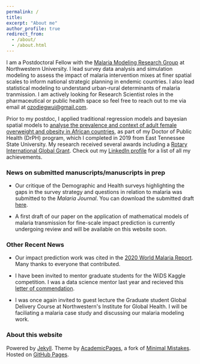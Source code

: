 ```yaml
---
permalink: /
title:
excerpt: "About me"
author_profile: true
redirect_from: 
  - /about/
  - /about.html
---
```


I am a Postdoctoral Fellow with the [Malaria Modeling Research Group](http://www.numalariamodeling.org) at Northwestern University. I lead survey data analysis and simulation modeling to assess the impact of malaria intervention mixes at finer spatial scales to inform national strategic planning in endemic countries. I also lead statistical modeling to understand urban-rural determinants of malaria tranmission. I am actively looking for Research Scientist roles in the pharmaceutical or public health space so feel free to reach out to me via email at ozodiegwui@gmail.com.

Prior to my postdoc, I applied traditional regression models and bayesian spatial models to [analyse the prevalence and context of adult female overweight and obesity in African countries](http://pdfs.semanticscholar.org/e268/97165b6eef2dce34009bc24b51a271005653.pdf), as part of my Doctor of Public Health (DrPH) program, which I completed in 2019 from East Tennessee State University. My research received several awards including a [Rotary International Global Grant](http://www.rotary7570.org/ItemDetails.aspx?DataItemID=oEjpXRE3cxo%3D). Check out my [LinkedIn profile](https://www.linkedin.com/in/ifeomaozodiegwu/) for a list of all my achievements. 



### News on submitted manuscripts/manuscripts in prep 
* Our critique of the Demographic and Health surveys highlighting the gaps in the survey strategy and questions in relation to malaria was submitted to the _Malaria_ _Journal_. You can download the submitted draft [here](http://ifeomaozo.github.io/files/DHS_opinion_piece.pdf).

* A first draft of our paper on the application of mathematical models of malaria transmission for fine-scale impact prediction is currently undergoing review and will be available on this website soon.


### Other Recent News
* Our impact prediction work was cited in the [ 2020 World Malaria Report](http://who.int/publications/i/item/9789240015791). Many thanks to everyone that contributed. 

* I have been invited to mentor graduate students for the WiDS Kaggle competition. I was a data science mentor last year and recieved this [letter of commendation](http://ifeomaozo.github.io/files/IDO_WiDS.pdf).

* I was once again invited to guest lecture the Graduate student Global Delivery Course at Northwestern's Institute for Global Health. I will be faciliating a malaria case study and discussing our malaria modeling work. 


### About this website
Powered by [Jekyll](http://jekyllrb.com). Theme by [AcademicPages](https://github.com/academicpages/academicpages.github.io), a fork of [Minimal Mistakes](https://mademistakes.com/work/minimal-mistakes-jekyll-theme/). Hosted on [GitHub Pages](https://pages.github.com/).

<!-- Powered by <a href="http://jekyllrb.com" rel="nofollow">Jekyll</a> &amp; <a href="https://github.com/academicpages/academicpages.github.io">AcademicPages</a>, a fork of <a href="https://mademistakes.com/work/minimal-mistakes-jekyll-theme/" rel="nofollow">Minimal Mistakes</a>. Hosted on GitHub Pages. -->



